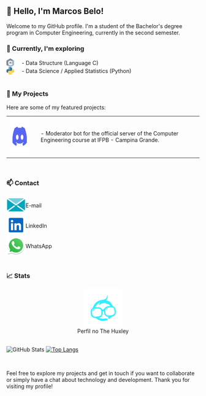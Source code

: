 ## 👋 Hello, I'm Marcos Belo!

Welcome to my GitHub profile. I'm a student of the Bachelor's degree program in Computer Engineering, currently in the second semester.

### 🌱 Currently, I'm exploring

<div style="display: flex; align-items: center;">
  <img src="https://raw.githubusercontent.com/marcovins/marcovins/master/icons/c.svg" alt="c" width="20" style="max-width: 100px;">
  <span style="margin-left: 20px;">- Data Structure (Language C)</span>
</div>
<div style="display: flex; align-items: center;">
  <img src="https://raw.githubusercontent.com/marcovins/marcovins/master/icons/python.svg" alt="Python" width="20" style="max-width: 100px;">
  <span style="margin-left: 20px;">- Data Science / Applied Statistics (Python)</span>
</div>

<br>

### 🚀 My Projects
Here are some of my featured projects:

<table>
  <tr>
    <td>
      <a href="https://github.com/marcovins/Projeto_Bot_Discord">
        <img src="https://raw.githubusercontent.com/marcovins/marcovins/master/icons/discord.svg" width="100" height="100" alt="Ícone do discord">
      </a>
    </td>
    <td style="padding-left: 20px;">
      <span>- Moderator bot for the official server of the Computer Engineering course at IFPB - Campina Grande.</span>
    </td>
  </tr>
</table>

<br>

### 📫 Contact

<div style="display: flex; align-items: center; text-align: center;">
  <a href="mailto:marcosbelods@gmail.com">
    <img src="https://raw.githubusercontent.com/marcovins/marcovins/master/icons/email.svg" width="50" height="50" alt="Meu e-mail">
  </a>
  <div>
    <span>E-mail</span>
  </div>
</div>

<div style="display: flex; align-items: center; text-align: center;">
  <a href="https://www.linkedin.com/in/marcos-belo-b78775271/">
    <img src="https://raw.githubusercontent.com/marcovins/marcovins/master/icons/linkedin.svg" width="50" height="50" alt="LinkedIn">
  </a>
  <div>
    <span>LinkedIn</span>
  </div>
</div>

<div style="display: flex; align-items: center; text-align: center;">
  <a href="https://api.whatsapp.com/send?phone=5583988152350">
    <img src="https://raw.githubusercontent.com/marcovins/marcovins/master/icons/whatsapp.svg" width="50" height="50" alt="WhatsApp">
  </a>
  <div>
    <span>WhatsApp</span>
  </div>
</div>



<br>

### 📈 Stats

<div style="text-align: center;">
  <a href="https://www.thehuxley.com/profile/44467">
    <img src="https://raw.githubusercontent.com/marcovins/marcovins/master/icons/hux.svg" width="100" height="100" alt="Ícone do The Huxley">
  </a>
  <div style="text-align: center;">
    <span>Perfil no The Huxley</span>
  </div>
</div>

<br>

![GitHub Stats](https://github-readme-stats.vercel.app/api?username=marcovins&show_icons=true&theme=tokyonight&height=200) [![Top Langs](https://github-readme-stats.vercel.app/api/top-langs/?username=marcovins&theme=tokyonight&layout=donut&height=200)](https://github.com/marcovins/github-readme-stats)

<br>

Feel free to explore my projects and get in touch if you want to collaborate or simply have a chat about technology and development. Thank you for visiting my profile!
